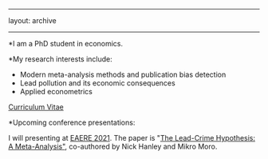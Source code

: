 ---
layout: archive

----

*I am a PhD student in economics.

*My research interests include:

- Modern meta-analysis methods and publication bias detection
- Lead pollution and its economic consequences
- Applied econometrics

<p><a href="/assets/images/CV_AH_2021.pdf">Curriculum Vitae</a></p>


*Upcoming conference presentations:

I will presenting at [EAERE 2021](http://www.eaere-conferences.org/). The paper is "[The Lead-Crime Hypothesis: A Meta-Analysis"](/home/assets/images/LeadCrimeMetaAnalysis_20210429.pdf), co-authored by Nick Hanley and Mikro Moro.

